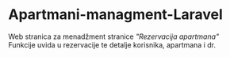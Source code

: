 # Apartmani-managment-Laravel
Web stranica za menadžment stranice *"Rezervacija apartmana"*  
Funkcije uvida u rezervacije te detalje korisnika, apartmana i dr.
